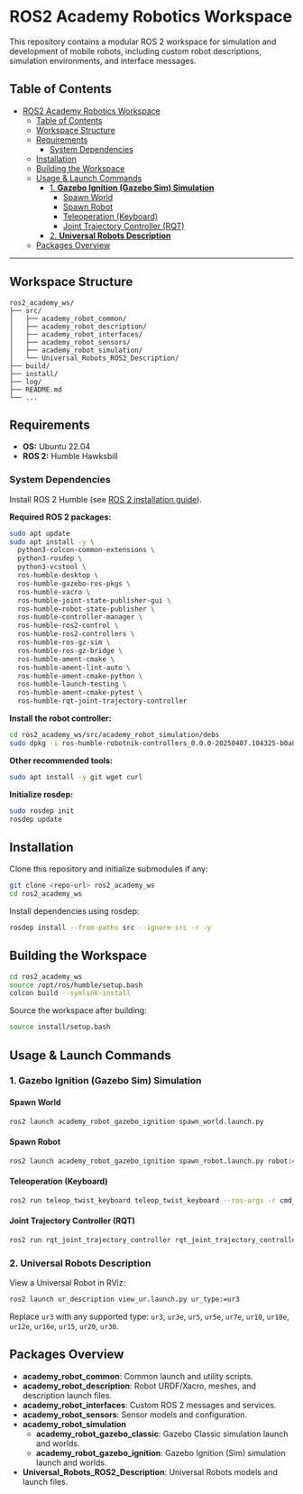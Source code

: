 # ROS2 Academy Robotics Workspace

This repository contains a modular ROS 2 workspace for simulation and development of mobile robots, including custom robot descriptions, simulation environments, and interface messages.

## Table of Contents

- [ROS2 Academy Robotics Workspace](#ros2-academy-robotics-workspace)
  - [Table of Contents](#table-of-contents)
  - [Workspace Structure](#workspace-structure)
  - [Requirements](#requirements)
    - [System Dependencies](#system-dependencies)
  - [Installation](#installation)
  - [Building the Workspace](#building-the-workspace)
  - [Usage \& Launch Commands](#usage--launch-commands)
    - [1. **Gazebo Ignition (Gazebo Sim) Simulation**](#1-gazebo-ignition-gazebo-sim-simulation)
      - [Spawn World](#spawn-world)
      - [Spawn Robot](#spawn-robot)
      - [Teleoperation (Keyboard)](#teleoperation-keyboard)
      - [Joint Trajectory Controller (RQT)](#joint-trajectory-controller-rqt)
    - [2. **Universal Robots Description**](#2-universal-robots-description)
  - [Packages Overview](#packages-overview)
---

## Workspace Structure

```
ros2_academy_ws/
├── src/
│   ├── academy_robot_common/
│   ├── academy_robot_description/
│   ├── academy_robot_interfaces/
│   ├── academy_robot_sensors/
│   ├── academy_robot_simulation/
│   └── Universal_Robots_ROS2_Description/
├── build/
├── install/
├── log/
├── README.md
└── ...
```

## Requirements

- **OS:** Ubuntu 22.04
- **ROS 2:** Humble Hawksbill

### System Dependencies

Install ROS 2 Humble (see [ROS 2 installation guide](https://docs.ros.org/en/humble/Installation/Ubuntu-Install-Debians.html)).

**Required ROS 2 packages:**
```sh
sudo apt update
sudo apt install -y \
  python3-colcon-common-extensions \
  python3-rosdep \
  python3-vcstool \
  ros-humble-desktop \
  ros-humble-gazebo-ros-pkgs \
  ros-humble-xacro \
  ros-humble-joint-state-publisher-gui \
  ros-humble-robot-state-publisher \
  ros-humble-controller-manager \
  ros-humble-ros2-control \
  ros-humble-ros2-controllers \
  ros-humble-ros-gz-sim \
  ros-humble-ros-gz-bridge \
  ros-humble-ament-cmake \
  ros-humble-ament-lint-auto \
  ros-humble-ament-cmake-python \
  ros-humble-launch-testing \
  ros-humble-ament-cmake-pytest \
  ros-humble-rqt-joint-trajectory-controller 
```
**Install the robot controller:**
```sh
cd ros2_academy_ws/src/academy_robot_simulation/debs
sudo dpkg -i ros-humble-robotnik-controllers_0.0.0-20250407.104325-b0a866a_amd64.deb
```

**Other recommended tools:**
```sh
sudo apt install -y git wget curl
```

**Initialize rosdep:**
```sh
sudo rosdep init
rosdep update
```

## Installation

Clone this repository and initialize submodules if any:
```sh
git clone <repo-url> ros2_academy_ws
cd ros2_academy_ws
```

Install dependencies using rosdep:
```sh
rosdep install --from-paths src --ignore-src -r -y
```

## Building the Workspace

```sh
cd ros2_academy_ws
source /opt/ros/humble/setup.bash
colcon build --symlink-install
```

Source the workspace after building:
```sh
source install/setup.bash
```

## Usage & Launch Commands

### 1. **Gazebo Ignition (Gazebo Sim) Simulation**

#### Spawn World
```sh
ros2 launch academy_robot_gazebo_ignition spawn_world.launch.py
```

#### Spawn Robot
```sh
ros2 launch academy_robot_gazebo_ignition spawn_robot.launch.py robot:=academy_robot robot_model:=academy_robot_plus has_arm:=true
```

#### Teleoperation (Keyboard)
```sh
ros2 run teleop_twist_keyboard teleop_twist_keyboard --ros-args -r cmd_vel:=/robot/robotnik_base_controller/cmd_vel -p stamped:=true
```

#### Joint Trajectory Controller (RQT)
```sh
ros2 run rqt_joint_trajectory_controller rqt_joint_trajectory_controller --ros-args -r __ns:=/robot
```

### 2. **Universal Robots Description**

View a Universal Robot in RViz:
```sh
ros2 launch ur_description view_ur.launch.py ur_type:=ur3
```
Replace `ur3` with any supported type: `ur3`, `ur3e`, `ur5`, `ur5e`, `ur7e`, `ur10`, `ur10e`, `ur12e`, `ur16e`, `ur15`, `ur20`, `ur30`.

## Packages Overview

- **academy_robot_common**: Common launch and utility scripts.
- **academy_robot_description**: Robot URDF/Xacro, meshes, and description launch files.
- **academy_robot_interfaces**: Custom ROS 2 messages and services.
- **academy_robot_sensors**: Sensor models and configuration.
- **academy_robot_simulation**
  - **academy_robot_gazebo_classic**: Gazebo Classic simulation launch and worlds.
  - **academy_robot_gazebo_ignition**: Gazebo Ignition (Sim) simulation launch and worlds.
- **Universal_Robots_ROS2_Description**: Universal Robots models and launch files.

